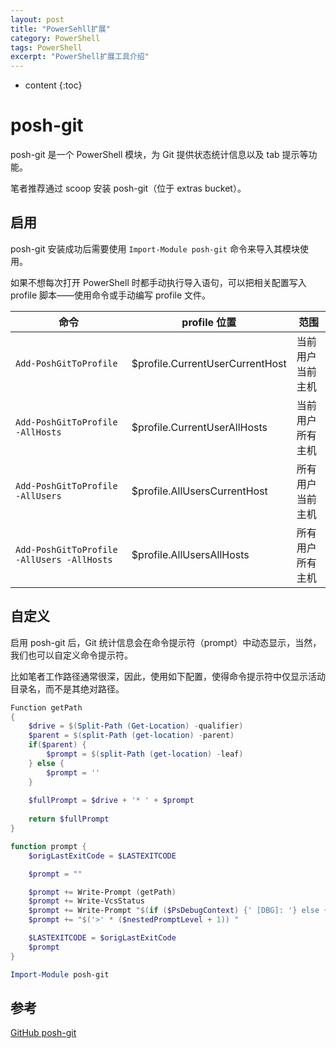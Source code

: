 ```yaml
---
layout: post
title: "PowerSehll扩展"
category: PowerShell
tags: PowerShell
excerpt: "PowerShell扩展工具介绍"
---
```


* content
{:toc}

# posh-git

posh-git 是一个 PowerShell 模块，为 Git 提供状态统计信息以及 tab 提示等功能。

笔者推荐通过 scoop 安装 posh-git（位于 extras bucket）。

## 启用

posh-git 安装成功后需要使用 `Import-Module posh-git` 命令来导入其模块使用。

如果不想每次打开 PowerShell 时都手动执行导入语句，可以把相关配置写入 profile 脚本——使用命令或手动编写 profile 文件。

| 命令                                       | profile 位置                    | 范围             |
| ------------------------------------------ | ------------------------------- | ---------------- |
| `Add-PoshGitToProfile`                     | $profile.CurrentUserCurrentHost | 当前用户当前主机 |
| `Add-PoshGitToProfile -AllHosts`           | $profile.CurrentUserAllHosts    | 当前用户所有主机 |
| `Add-PoshGitToProfile -AllUsers`           | $profile.AllUsersCurrentHost    | 所有用户当前主机 |
| `Add-PoshGitToProfile -AllUsers -AllHosts` | $profile.AllUsersAllHosts       | 所有用户所有主机 |

## 自定义

启用 posh-git 后，Git 统计信息会在命令提示符（prompt）中动态显示，当然，我们也可以自定义命令提示符。

比如笔者工作路径通常很深，因此，使用如下配置，使得命令提示符中仅显示活动目录名，而不是其绝对路径。

```powershell
Function getPath
{	
	$drive = $(Split-Path (Get-Location) -qualifier)
	$parent = $(split-Path (get-location) -parent)
	if($parent) {
		$prompt = $(split-Path (get-location) -leaf)
	} else {
		$prompt = ''
	}
	
	$fullPrompt = $drive + '* ' + $prompt
	
    return $fullPrompt
}

function prompt {
    $origLastExitCode = $LASTEXITCODE

    $prompt = ""

    $prompt += Write-Prompt (getPath)
    $prompt += Write-VcsStatus
    $prompt += Write-Prompt "$(if ($PsDebugContext) {' [DBG]: '} else {''})" -ForegroundColor Magenta
    $prompt += "$('>' * ($nestedPromptLevel + 1)) "

    $LASTEXITCODE = $origLastExitCode
    $prompt
}

Import-Module posh-git
```

## 参考

[GitHub posh-git](https://github.com/dahlbyk/posh-git)